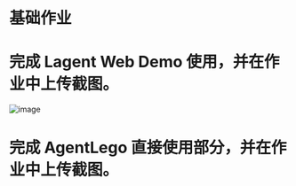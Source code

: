 # 基础作业

# 完成 Lagent Web Demo 使用，并在作业中上传截图。
![image](https://github.com/ileay/InternLM2_HOMEWORK/assets/34882785/21188086-5c42-42ec-ba88-6f63faee07cc)

# 完成 AgentLego 直接使用部分，并在作业中上传截图。
